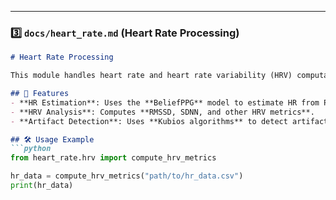 ---

### **3️⃣ `docs/heart_rate.md` (Heart Rate Processing)**
```md
# Heart Rate Processing

This module handles heart rate and heart rate variability (HRV) computations.

## 📌 Features
- **HR Estimation**: Uses the **BeliefPPG** model to estimate HR from PPG.
- **HRV Analysis**: Computes **RMSSD, SDNN, and other HRV metrics**.
- **Artifact Detection**: Uses **Kubios algorithms** to detect artifacts in RR intervals.

## 🛠 Usage Example
```python
from heart_rate.hrv import compute_hrv_metrics

hr_data = compute_hrv_metrics("path/to/hr_data.csv")
print(hr_data)